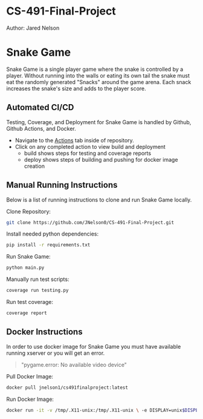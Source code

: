 # CS-491-Final-Project
Author: Jared Nelson
# Snake Game
Snake Game is a single player game where the snake is controlled by a player.  Without running into the walls or eating its own tail the snake must eat the randomly generated "Snacks" around the game arena.  Each snack increases the snake's size and adds to the player score.
## Automated CI/CD
Testing, Coverage, and Deployment for Snake Game is handled by Github, Github Actions, and Docker.
- Navigate to the [Actions](https://github.com/JNelson0/CS-491-Final-Project/actions) tab inside of repository.
- Click on any completed action to view build and deployment
  - build shows steps for testing and coverage reports
  - deploy shows steps of building and pushing for docker image creation
## Manual Running Instructions
Below is a list of running instructions to clone and run Snake Game locally.

Clone Repository:
```bash
git clone https://github.com/JNelson0/CS-491-Final-Project.git
```
Install needed python dependencies:
```bash
pip install -r requirements.txt
```
Run Snake Game:
```bash
python main.py
```
Manually run test scripts:
```bash
coverage run testing.py
```
Run test coverage:
```bash
coverage report
```
## Docker Instructions
In order to use docker image for Snake Game you must have available running xserver or you will get an error.
> "pygame.error: No available video device"

Pull Docker Image:
```bash
docker pull jnelson1/cs491finalproject:latest
```
Run Docker Image:
```bash
docker run -it -v /tmp/.X11-unix:/tmp/.X11-unix \ -e DISPLAY=unix$DISPLAY jnelson1/cs491finalproject:latest
```

